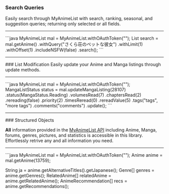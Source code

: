 ### Search Queries

Easily search through MyAnimeList with search, ranking, seasonal, and suggestion queries; returning only selected or all fields.

<hr>
```java
MyAnimeList mal = MyAnimeList.withOAuthToken("");
List<AnimePreview> search =
    mal.getAnime()
        .withQuery("さくら荘のペットな彼女")
        .withLimit(1)
        .withOffset(1)
        .includeNSFW(false)
        .search();
```
<hr>
### List Modification
Easily update your Anime and Manga listings through update methods.
<hr>
```java
MyAnimeList mal = MyAnimeList.withOAuthToken("");
MangaListStatus status = 
    mal.updateMangaListing(28107)
        .status(MangaStatus.Reading)
        .volumesRead(7)
        .chaptersRead(2)
        .rereading(false)
        .priority(2)
        .timesReread(0)
        .rereadValue(5)
        .tags("tags", "more tags")
        .comments("comments")
        .update();
```
<hr>
### Structured Objects

**All** information provided in the [MyAnimeList API](https://myanimelist.net/apiconfig/references/api/v2) including Anime, Manga, forums, genres, pictures, and statistics is accessible in this library. Effortlessly retrive any and all information you need.
<hr>
```java
MyAnimeList mal = MyAnimeList.withOAuthToken("");
Anime anime = mal.getAnime(13759);

String ja = anime.getAlternativeTitles().getJapanese();
Genre[] genres = anime.getGenres();
RelatedAnime[] relatedAnime = anime.getRelatedAnime();
AnimeRecommendation[] recs = anime.getRecommendations();
```